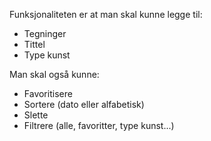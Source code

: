 Funksjonaliteten er at man skal kunne legge til:
- Tegninger
- Tittel
- Type kunst

Man skal også kunne:
- Favoritisere
- Sortere (dato eller alfabetisk)
- Slette
- Filtrere (alle, favoritter, type kunst...)
